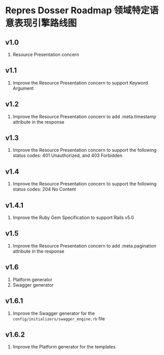 # Repres Dosser Roadmap 领域特定语意表现引擎路线图

## v1.0
1. Resource Presentation concern

## v1.1
1. Improve the Resource Presentation concern to support Keyword Argument

## v1.2
1. Improve the Resource Presentation concern to add .meta.timestamp attribute in the response

## v1.3
1. Improve the Resource Presentation concern to support the following status codes: 401 Unauthorized, and 403 Forbidden

## v1.4
1. Improve the Resource Presentation concern to support the following status codes: 204 No Content

## v1.4.1
1. Improve the Ruby Gem Specification to support Rails v5.0

## v1.5
1. Improve the Resource Presentation concern to add .meta.pagination attribute in the response

## v1.6
1. Platform generator
2. Swagger generator

## v1.6.1
1. Improve the Swagger generator for the ``config/initializers/swagger_engine.rb`` file

## v1.6.2
1. Improve the Platform generator for the templates
